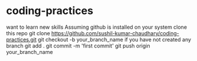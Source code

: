 # coding-practices

want to learn new skills 
Assuming github is installed on your system
clone this repo
git clone https://github.com/sushil-kumar-chaudhary/coding-practices.git
git checkout -b your_branch_name if you have not created any branch
git add .
git commit -m 'first commit'
git push origin your_branch_name
